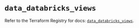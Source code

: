 # `data_databricks_views`

Refer to the Terraform Registry for docs: [`data_databricks_views`](https://registry.terraform.io/providers/databricks/databricks/1.64.0/docs/data-sources/views).
